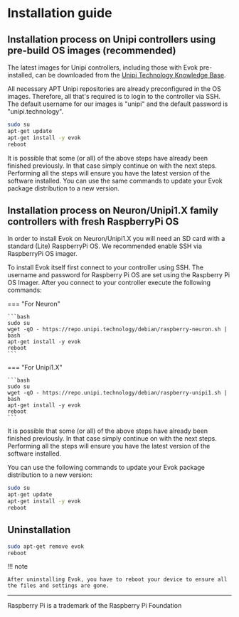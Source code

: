 # Installation guide

## Installation process on Unipi controllers using pre-build OS images (recommended)

The latest images for Unipi controllers, including those with Evok pre-installed, can be downloaded from the [Unipi Technology Knowledge Base](https://kb.unipi.technology/os-images).

All necessary APT Unipi repositories are already preconfigured in the OS images. Therefore, all that's required is to login to the controller via SSH. The default username for our images is "unipi" and the default password is "unipi.technology".

```bash title="Installing Evok"
sudo su
apt-get update
apt-get install -y evok
reboot
```

It is possible that some (or all) of the above steps have already been finished previously. In that case simply continue on with the next steps. Performing all the steps will ensure you have the latest version of the software installed. You can use the same commands to update your Evok package distribution to a new version.

## Installation process on Neuron/Unipi1.X family controllers with fresh RaspberryPi OS

In order to install Evok on Neuron/Unipi1.X you will need an SD card with a standard (Lite) RaspberryPi OS. We recommended enable SSH via RaspberryPi OS imager.

To install Evok itself first connect to your controller using SSH. The username and password for Raspberry Pi OS are set using the Raspberry Pi OS Imager. After you connect to your controller execute the following commands:

=== "For Neuron"

    ```bash
    sudo su
    wget -qO - https://repo.unipi.technology/debian/raspberry-neuron.sh | bash
    apt-get install -y evok
    reboot
    ```

=== "For Unipi1.X"

    ```bash
    sudo su
    wget -qO - https://repo.unipi.technology/debian/raspberry-unipi1.sh | bash
    apt-get install -y evok
    reboot
    ```

It is possible that some (or all) of the above steps have already been finished previously. In that case simply continue on with the next steps. Performing all the steps will ensure you have the latest version of the software installed.

You can use the following commands to update your Evok package distribution to a new version:

```bash
sudo su
apt-get update
apt-get install -y evok
reboot
```

## Uninstallation

```bash title="Uninstalling Evok"
sudo apt-get remove evok
reboot
```

!!! note

    After uninstalling Evok, you have to reboot your device to ensure all the files and settings are gone.

----

Raspberry Pi is a trademark of the Raspberry Pi Foundation
